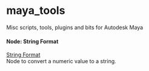 # maya_tools
 Misc scripts, tools, plugins and bits for Autodesk Maya

#### Node: String Format
[String Format](plugins_docs/string_format.html)   
Node to convert a numeric value to a string.

